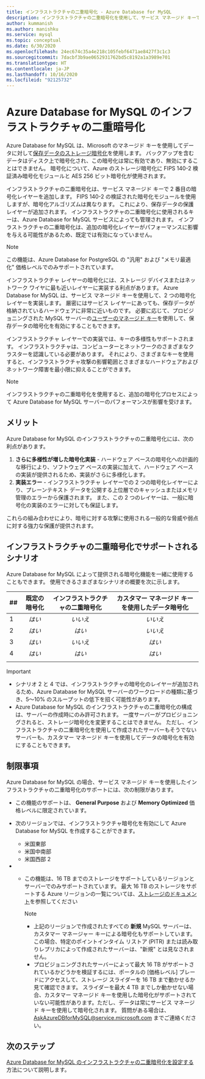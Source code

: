 ```yaml
---
title: インフラストラクチャの二重暗号化 - Azure Database for MySQL
description: インフラストラクチャの二重暗号化を使用して、サービス マネージド キーで 2 番目の暗号化レイヤーを追加する方法について説明します。
author: kummanish
ms.author: manishku
ms.service: mysql
ms.topic: conceptual
ms.date: 6/30/2020
ms.openlocfilehash: 24ec674c35a4e218c105febf6471ae8427f3c1c3
ms.sourcegitcommit: 7dacbf3b9ae0652931762bd5c8192a1a3989e701
ms.translationtype: HT
ms.contentlocale: ja-JP
ms.lasthandoff: 10/16/2020
ms.locfileid: "92125732"
---
```

# <a name="azure-database-for-mysql-infrastructure-double-encryption"></a>Azure Database for MySQL のインフラストラクチャの二重暗号化

Azure Database for MySQL は、Microsoft のマネージド キーを使用してデータに対して[保存データのストレージ暗号化](concepts-security.md#at-rest)を使用します。 バックアップを含むデータはディスク上で暗号化され、この暗号化は常に有効であり、無効にすることはできません。 暗号化について、Azure のストレージ暗号化に FIPS 140-2 検証済み暗号化モジュールと AES 256 ビット暗号化が使用されます。

インフラストラクチャの二重暗号化は、サービス マネージド キーで 2 番目の暗号化レイヤーを追加します。 FIPS 140-2 の検証された暗号化モジュールを使用しますが、暗号化アルゴリズムは異なります。 これにより、保存データの保護レイヤーが追加されます。 インフラストラクチャの二重暗号化に使用されるキーは、Azure Database for MySQL サービスによっても管理されます。 インフラストラクチャの二重暗号化は、追加の暗号化レイヤーがパフォーマンスに影響を与える可能性があるため、既定では有効になっていません。

> [!NOTE]
> この機能は、Azure Database for PostgreSQL の "汎用" および "メモリ最適化" 価格レベルでのみサポートされています。

インフラストラクチャ レイヤーの暗号化には、ストレージ デバイスまたはネットワーク ワイヤに最も近いレイヤーに実装する利点があります。 Azure Database for MySQL は、サービス マネージド キーを使用して、2 つの暗号化レイヤーを実装します。 厳密にはサービス レイヤーにあっても、保存データが格納されているハードウェアに非常に近いものです。 必要に応じて、プロビジョニングされた MySQL サーバーの[ユーザーのマネージド キー](concepts-data-encryption-mysql.md)を使用して、保存データの暗号化を有効にすることもできます。 

インフラストラクチャ レイヤーでの実装では、キーの多様性もサポートされます。 インフラストラクチャは、コンピューターとネットワークのさまざまなクラスターを認識している必要があります。 それにより、さまざまなキーを使用すると、インフラストラクチャ攻撃の影響範囲とさまざまなハードウェアおよびネットワーク障害を最小限に抑えることができます。 

> [!NOTE]
> インフラストラクチャの二重暗号化を使用すると、追加の暗号化プロセスによって Azure Database for MySQL サーバーのパフォーマンスが影響を受けます。

## <a name="benefits"></a>メリット

Azure Database for MySQL のインフラストラクチャの二重暗号化には、次の利点があります。

1. **さらに多様性が増した暗号化実装** - ハードウェア ベースの暗号化への計画的な移行により、ソフトウェア ベースの実装に加えて、ハードウェア ベースの実装が提供されるため、実装がさらに多様化します。
2. **実装エラー** - インフラストラクチャ レイヤーでの 2 つの暗号化レイヤーにより、プレーンテキスト データを公開する上位層でのキャッシュまたはメモリ管理のエラーから保護されます。 また、この 2 つのレイヤーは、一般に暗号化の実装のエラーに対しても保証します。

これらの組み合わせにより、暗号に対する攻撃に使用される一般的な脅威や弱点に対する強力な保護が提供されます。

## <a name="supported-scenarios-with-infrastructure-double-encryption"></a>インフラストラクチャの二重暗号化でサポートされるシナリオ

Azure Database for MySQL によって提供される暗号化機能を一緒に使用することもできます。 使用できるさまざまなシナリオの概要を次に示します。

|  ##   | 既定の暗号化 | インフラストラクチャの二重暗号化 | カスタマー マネージド キーを使用したデータ暗号化  |
|:------|:------------------:|:--------------------------------:|:--------------------------------------------:|
| 1     | *はい*              | *いいえ*                             | *いいえ*                                         |
| 2     | *はい*              | *はい*                            | *いいえ*                                         |
| 3     | *はい*              | *いいえ*                             | *はい*                                        |
| 4     | *はい*              | *はい*                            | *はい*                                        |
|       |                    |                                  |                                              |

> [!Important]
> - シナリオ 2 と 4 では、インフラストラクチャの暗号化のレイヤーが追加されるため、Azure Database for MySQL サーバーのワークロードの種類に基づき、5～10% のスループットの低下を招く可能性があります。
> - Azure Database for MySQL のインフラストラクチャの二重暗号化の構成は、サーバーの作成時にのみ許可されます。 一度サーバーがプロビジョニングされると、ストレージ暗号化を変更することはできません。 ただし、インフラストラクチャの二重暗号化を使用して作成されたサーバーもそうでないサーバーも、カスタマー マネージド キーを使用してデータの暗号化を有効にすることもできます。

## <a name="limitations"></a>制限事項

Azure Database for MySQL の場合、サービス マネージド キーを使用したインフラストラクチャの二重暗号化のサポートには、次の制限があります。

* この機能のサポートは、 **General Purpose** および **Memory Optimized** 価格レベルに限定されています。
* 次のリージョンでは、インフラストラクチャ暗号化を有効にして Azure Database for MySQL を作成することができます。

   * 米国東部
   * 米国中南部
   * 米国西部 2
   
* * この機能は、16 TB までのストレージをサポートしているリージョンとサーバーでのみサポートされています。 最大 16 TB のストレージをサポートする Azure リージョンの一覧については、[ストレージのドキュメント](concepts-pricing-tiers.md#storage)を参照してください

    > [!NOTE]
    > - 上記のリージョンで作成されたすべての **新規** MySQL サーバーは、カスタマー マネージャー キーによる暗号化もサポートしています。 この場合、特定のポイントインタイム リストア (PITR) または読み取りレプリカによって作成されたサーバーは、"新規" とは見なされません。
    > - プロビジョニングされたサーバーによって最大 16 TB がサポートされているかどうかを検証するには、ポータルの [価格レベル] ブレードにアクセスして、ストレージ スライダーを 16 TB まで動かせるか見て確認できます。 スライダーを最大 4 TB までしか動かせない場合、カスタマー マネージド キーを使用した暗号化がサポートされていない可能性があります。ただし、データは常にサービス マネージド キーを使用して暗号化されます。 質問がある場合は、AskAzureDBforMySQL@service.microsoft.com までご連絡ください。

## <a name="next-steps"></a>次のステップ

[Azure Database for MySQL のインフラストラクチャの二重暗号化を設定する](howto-double-encryption.md)方法について説明します。
